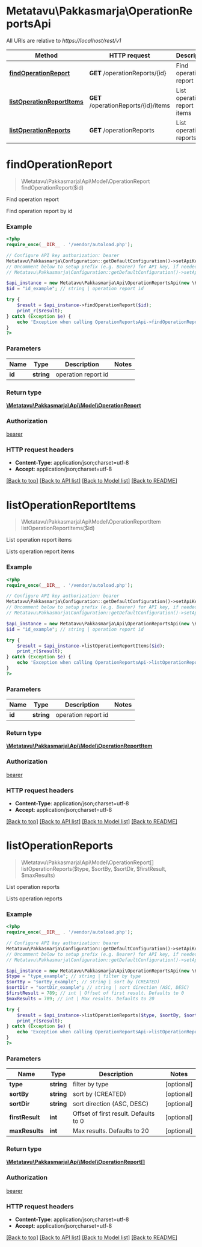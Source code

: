 # Metatavu\Pakkasmarja\OperationReportsApi

All URIs are relative to *https://localhost/rest/v1*

Method | HTTP request | Description
------------- | ------------- | -------------
[**findOperationReport**](OperationReportsApi.md#findOperationReport) | **GET** /operationReports/{id} | Find operation report
[**listOperationReportItems**](OperationReportsApi.md#listOperationReportItems) | **GET** /operationReports/{id}/items | List operation report items
[**listOperationReports**](OperationReportsApi.md#listOperationReports) | **GET** /operationReports | List operation reports


# **findOperationReport**
> \Metatavu\Pakkasmarja\Api\Model\OperationReport findOperationReport($id)

Find operation report

Find operation report by id

### Example
```php
<?php
require_once(__DIR__ . '/vendor/autoload.php');

// Configure API key authorization: bearer
Metatavu\Pakkasmarja\Configuration::getDefaultConfiguration()->setApiKey('Authorization', 'YOUR_API_KEY');
// Uncomment below to setup prefix (e.g. Bearer) for API key, if needed
// Metatavu\Pakkasmarja\Configuration::getDefaultConfiguration()->setApiKeyPrefix('Authorization', 'Bearer');

$api_instance = new Metatavu\Pakkasmarja\Api\OperationReportsApi(new \Http\Adapter\Guzzle6\Client());
$id = "id_example"; // string | operation report id

try {
    $result = $api_instance->findOperationReport($id);
    print_r($result);
} catch (Exception $e) {
    echo 'Exception when calling OperationReportsApi->findOperationReport: ', $e->getMessage(), PHP_EOL;
}
?>
```

### Parameters

Name | Type | Description  | Notes
------------- | ------------- | ------------- | -------------
 **id** | **string**| operation report id |

### Return type

[**\Metatavu\Pakkasmarja\Api\Model\OperationReport**](../Model/OperationReport.md)

### Authorization

[bearer](../../README.md#bearer)

### HTTP request headers

 - **Content-Type**: application/json;charset=utf-8
 - **Accept**: application/json;charset=utf-8

[[Back to top]](#) [[Back to API list]](../../README.md#documentation-for-api-endpoints) [[Back to Model list]](../../README.md#documentation-for-models) [[Back to README]](../../README.md)

# **listOperationReportItems**
> \Metatavu\Pakkasmarja\Api\Model\OperationReportItem listOperationReportItems($id)

List operation report items

Lists operation report items

### Example
```php
<?php
require_once(__DIR__ . '/vendor/autoload.php');

// Configure API key authorization: bearer
Metatavu\Pakkasmarja\Configuration::getDefaultConfiguration()->setApiKey('Authorization', 'YOUR_API_KEY');
// Uncomment below to setup prefix (e.g. Bearer) for API key, if needed
// Metatavu\Pakkasmarja\Configuration::getDefaultConfiguration()->setApiKeyPrefix('Authorization', 'Bearer');

$api_instance = new Metatavu\Pakkasmarja\Api\OperationReportsApi(new \Http\Adapter\Guzzle6\Client());
$id = "id_example"; // string | operation report id

try {
    $result = $api_instance->listOperationReportItems($id);
    print_r($result);
} catch (Exception $e) {
    echo 'Exception when calling OperationReportsApi->listOperationReportItems: ', $e->getMessage(), PHP_EOL;
}
?>
```

### Parameters

Name | Type | Description  | Notes
------------- | ------------- | ------------- | -------------
 **id** | **string**| operation report id |

### Return type

[**\Metatavu\Pakkasmarja\Api\Model\OperationReportItem**](../Model/OperationReportItem.md)

### Authorization

[bearer](../../README.md#bearer)

### HTTP request headers

 - **Content-Type**: application/json;charset=utf-8
 - **Accept**: application/json;charset=utf-8

[[Back to top]](#) [[Back to API list]](../../README.md#documentation-for-api-endpoints) [[Back to Model list]](../../README.md#documentation-for-models) [[Back to README]](../../README.md)

# **listOperationReports**
> \Metatavu\Pakkasmarja\Api\Model\OperationReport[] listOperationReports($type, $sortBy, $sortDir, $firstResult, $maxResults)

List operation reports

Lists operation reports

### Example
```php
<?php
require_once(__DIR__ . '/vendor/autoload.php');

// Configure API key authorization: bearer
Metatavu\Pakkasmarja\Configuration::getDefaultConfiguration()->setApiKey('Authorization', 'YOUR_API_KEY');
// Uncomment below to setup prefix (e.g. Bearer) for API key, if needed
// Metatavu\Pakkasmarja\Configuration::getDefaultConfiguration()->setApiKeyPrefix('Authorization', 'Bearer');

$api_instance = new Metatavu\Pakkasmarja\Api\OperationReportsApi(new \Http\Adapter\Guzzle6\Client());
$type = "type_example"; // string | filter by type
$sortBy = "sortBy_example"; // string | sort by (CREATED)
$sortDir = "sortDir_example"; // string | sort direction (ASC, DESC)
$firstResult = 789; // int | Offset of first result. Defaults to 0
$maxResults = 789; // int | Max results. Defaults to 20

try {
    $result = $api_instance->listOperationReports($type, $sortBy, $sortDir, $firstResult, $maxResults);
    print_r($result);
} catch (Exception $e) {
    echo 'Exception when calling OperationReportsApi->listOperationReports: ', $e->getMessage(), PHP_EOL;
}
?>
```

### Parameters

Name | Type | Description  | Notes
------------- | ------------- | ------------- | -------------
 **type** | **string**| filter by type | [optional]
 **sortBy** | **string**| sort by (CREATED) | [optional]
 **sortDir** | **string**| sort direction (ASC, DESC) | [optional]
 **firstResult** | **int**| Offset of first result. Defaults to 0 | [optional]
 **maxResults** | **int**| Max results. Defaults to 20 | [optional]

### Return type

[**\Metatavu\Pakkasmarja\Api\Model\OperationReport[]**](../Model/OperationReport.md)

### Authorization

[bearer](../../README.md#bearer)

### HTTP request headers

 - **Content-Type**: application/json;charset=utf-8
 - **Accept**: application/json;charset=utf-8

[[Back to top]](#) [[Back to API list]](../../README.md#documentation-for-api-endpoints) [[Back to Model list]](../../README.md#documentation-for-models) [[Back to README]](../../README.md)

